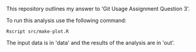This repository outlines my answer to 'Git Usage Assignment Question 3'.

To run this analysis use the following command:

```
Rscript src/make-plot.R
```

The input data is in 'data' and the results of the analysis are in 'out'.
